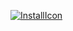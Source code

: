 [![InstallIcon](https://img.shields.io/badge/Install-Scriptstaller-brightgreen.svg?style=flat-square)](https://raw.githubusercontent.com/Scriptstaller/Scriptstaller/master/Scriptstaller.js)
